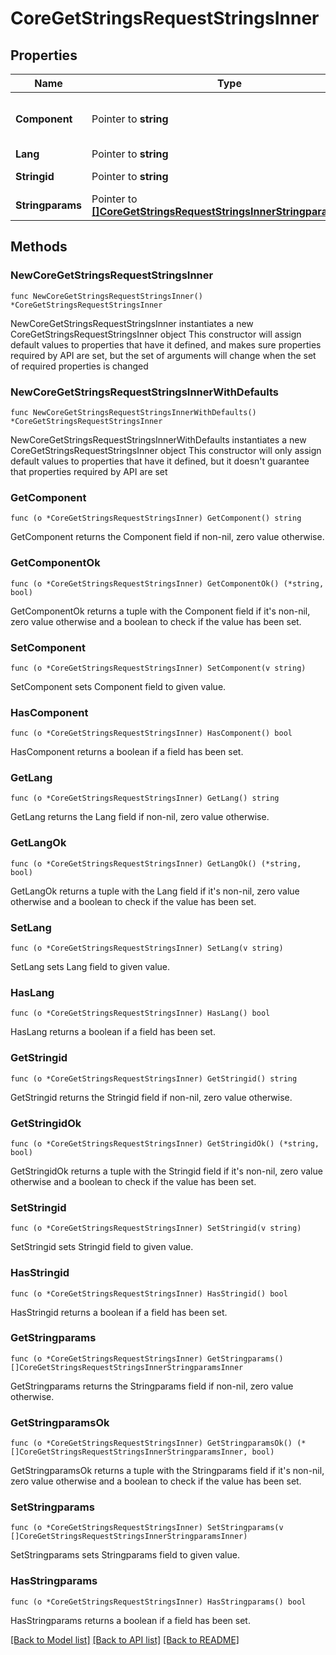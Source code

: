# CoreGetStringsRequestStringsInner

## Properties

Name | Type | Description | Notes
------------ | ------------- | ------------- | -------------
**Component** | Pointer to **string** | component | [optional] [default to "moodle"]
**Lang** | Pointer to **string** | lang | [optional] 
**Stringid** | Pointer to **string** | string identifier | [optional] 
**Stringparams** | Pointer to [**[]CoreGetStringsRequestStringsInnerStringparamsInner**](CoreGetStringsRequestStringsInnerStringparamsInner.md) |  | [optional] 

## Methods

### NewCoreGetStringsRequestStringsInner

`func NewCoreGetStringsRequestStringsInner() *CoreGetStringsRequestStringsInner`

NewCoreGetStringsRequestStringsInner instantiates a new CoreGetStringsRequestStringsInner object
This constructor will assign default values to properties that have it defined,
and makes sure properties required by API are set, but the set of arguments
will change when the set of required properties is changed

### NewCoreGetStringsRequestStringsInnerWithDefaults

`func NewCoreGetStringsRequestStringsInnerWithDefaults() *CoreGetStringsRequestStringsInner`

NewCoreGetStringsRequestStringsInnerWithDefaults instantiates a new CoreGetStringsRequestStringsInner object
This constructor will only assign default values to properties that have it defined,
but it doesn't guarantee that properties required by API are set

### GetComponent

`func (o *CoreGetStringsRequestStringsInner) GetComponent() string`

GetComponent returns the Component field if non-nil, zero value otherwise.

### GetComponentOk

`func (o *CoreGetStringsRequestStringsInner) GetComponentOk() (*string, bool)`

GetComponentOk returns a tuple with the Component field if it's non-nil, zero value otherwise
and a boolean to check if the value has been set.

### SetComponent

`func (o *CoreGetStringsRequestStringsInner) SetComponent(v string)`

SetComponent sets Component field to given value.

### HasComponent

`func (o *CoreGetStringsRequestStringsInner) HasComponent() bool`

HasComponent returns a boolean if a field has been set.

### GetLang

`func (o *CoreGetStringsRequestStringsInner) GetLang() string`

GetLang returns the Lang field if non-nil, zero value otherwise.

### GetLangOk

`func (o *CoreGetStringsRequestStringsInner) GetLangOk() (*string, bool)`

GetLangOk returns a tuple with the Lang field if it's non-nil, zero value otherwise
and a boolean to check if the value has been set.

### SetLang

`func (o *CoreGetStringsRequestStringsInner) SetLang(v string)`

SetLang sets Lang field to given value.

### HasLang

`func (o *CoreGetStringsRequestStringsInner) HasLang() bool`

HasLang returns a boolean if a field has been set.

### GetStringid

`func (o *CoreGetStringsRequestStringsInner) GetStringid() string`

GetStringid returns the Stringid field if non-nil, zero value otherwise.

### GetStringidOk

`func (o *CoreGetStringsRequestStringsInner) GetStringidOk() (*string, bool)`

GetStringidOk returns a tuple with the Stringid field if it's non-nil, zero value otherwise
and a boolean to check if the value has been set.

### SetStringid

`func (o *CoreGetStringsRequestStringsInner) SetStringid(v string)`

SetStringid sets Stringid field to given value.

### HasStringid

`func (o *CoreGetStringsRequestStringsInner) HasStringid() bool`

HasStringid returns a boolean if a field has been set.

### GetStringparams

`func (o *CoreGetStringsRequestStringsInner) GetStringparams() []CoreGetStringsRequestStringsInnerStringparamsInner`

GetStringparams returns the Stringparams field if non-nil, zero value otherwise.

### GetStringparamsOk

`func (o *CoreGetStringsRequestStringsInner) GetStringparamsOk() (*[]CoreGetStringsRequestStringsInnerStringparamsInner, bool)`

GetStringparamsOk returns a tuple with the Stringparams field if it's non-nil, zero value otherwise
and a boolean to check if the value has been set.

### SetStringparams

`func (o *CoreGetStringsRequestStringsInner) SetStringparams(v []CoreGetStringsRequestStringsInnerStringparamsInner)`

SetStringparams sets Stringparams field to given value.

### HasStringparams

`func (o *CoreGetStringsRequestStringsInner) HasStringparams() bool`

HasStringparams returns a boolean if a field has been set.


[[Back to Model list]](../README.md#documentation-for-models) [[Back to API list]](../README.md#documentation-for-api-endpoints) [[Back to README]](../README.md)


